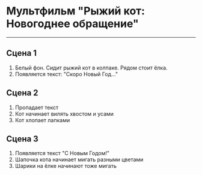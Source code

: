 # Мультфильм **"Рыжий кот: Новогоднее обращение"**
------------------------------
## Сцена 1
1. Белый фон. Сидит рыжий кот в колпаке. Рядом стоит ёлка. 
2. Появляется текст: "Скоро Новый Год..." 
## Сцена 2
1. Пропадает текст
2. Кот начинает вилять хвостом и усами
3. Кот хлопает лапками
## Сцена 3 
1. Появляется текст "С Новым Годом!"
2. Шапочка кота начинает мигать разными цветами
3. Шарики на ёлке начинают тоже мигать

